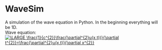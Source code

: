 # WaveSim
A simulation of the wave equation in Python. In the beginning everything will be 1D.<br>
Wave equation:<br>
<a href="https://www.codecogs.com/eqnedit.php?latex=\bg_white&space;\LARGE&space;\frac{1}{c^{2}}\frac{\partial^{2}u(x,t))}{\partial&space;t^{2}}=\frac{\partial^{2}u(x,t)}{\partial&space;x^{2}}" target="_blank"><img src="https://latex.codecogs.com/gif.latex?\bg_white&space;\LARGE&space;\frac{1}{c^{2}}\frac{\partial^{2}u(x,t)}{\partial&space;t^{2}}=\frac{\partial^{2}u(x,t)}{\partial&space;x^{2}}" title="\LARGE \frac{1}{c^{2}}\frac{\partial^{2}u(x,t))}{\partial t^{2}}=\frac{\partial^{2}u(x,t)}{\partial x^{2}}" /></a>
